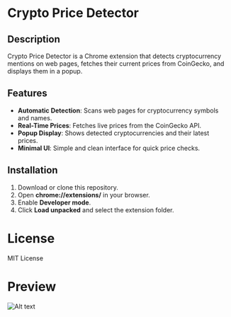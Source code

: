 # Crypto Price Detector

## Description
Crypto Price Detector is a Chrome extension that detects cryptocurrency mentions on web pages, fetches their current prices from CoinGecko, and displays them in a popup.

## Features
- **Automatic Detection**: Scans web pages for cryptocurrency symbols and names.
- **Real-Time Prices**: Fetches live prices from the CoinGecko API.
- **Popup Display**: Shows detected cryptocurrencies and their latest prices.
- **Minimal UI**: Simple and clean interface for quick price checks.

## Installation
1. Download or clone this repository.
2. Open **chrome://extensions/** in your browser.
3. Enable **Developer mode**.
4. Click **Load unpacked** and select the extension folder.

# License
MIT License

# Preview
![Alt text](https://s7.ezgif.com/tmp/ezgif-76184d96bb77c7.gif)
